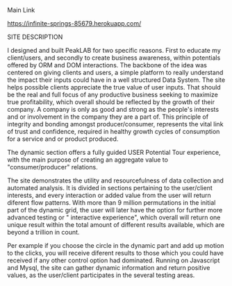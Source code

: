 
Main Link 

https://infinite-springs-85679.herokuapp.com/

SITE DESCRIPTION


I designed and built PeakLAB for two specific reasons. First to educate my client/users, and secondly to create business awareness,  within potentials offered by ORM and DOM interactions. The backbone of the idea was centered on giving clients and users, a simple platform to really understand the impact their inputs could have in a well structured Data System.  The site helps possible clients appreciate the true value of user inputs.  That should be the real and full focus of any productive business seeking to maximize true profitability, which overall should be reflected by the growth of their company.  A company is only as good and strong as the people's interests and or involvement in the company they are a part of. This principle of integrity and bonding amongst producer/consumer, represents the vital link of trust and confidence, required in healthy growth cycles of consumption for a service and or product produced. 

The dynamic section offers a fully guided USER Potential Tour experience, with the main  purpose of creating an aggregate value to "consumer/producer" relations.  

The site demonstrates the utility and resourcefulness of data collection and automated analysis. It is divided in sections pertaining to the user/client interests, and every interaction or added value from the user will return diferent flow patterns. With more than 9 million permutations in the initial part of the dynamic grid, the user will later have the option for further more advanced testing or " interactive experience", which overall will return one unique result within the total amount of different results available, which are beyond a trillion in count.

Per example if you choose the circle in the dynamic part and add up motion to the clicks, you will receive diferent results to those which you could have received if any other control option had dominated. Running on Javascript and Mysql, the site can gather dynamic information and return positive values, as the user/client participates in the several testing areas. 

